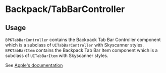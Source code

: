 # Backpack/TabBarController

## Usage

`BPKTabBarController` contains the Backpack Tab Bar Controller component which is a subclass of `UITabBarController` with Skyscanner styles.
`BPKTabBarItem` contains the Backpack Tab Bar Item component which is a subclass of `UITabBarItem` with Skyscanner styles.

See [Apple's documentation](https://developer.apple.com/documentation/uikit/uitabbarcontroller)
